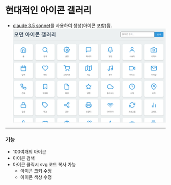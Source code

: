 # 현대적인 아이콘 갤러리
- [claude 3.5 sonnet](https://www.anthropic.com/news/claude-3-5-sonnet)를 사용하여 생성(아이콘 포함)됨.
![예제 이미지](example.png)
-------
### 기능
- 100여개의 아이콘
- 아이콘 검색
- 아이콘 클릭시 svg 코드 복사 가능
    - 아이콘 크키 수정
    - 아이콘 색상 수정
